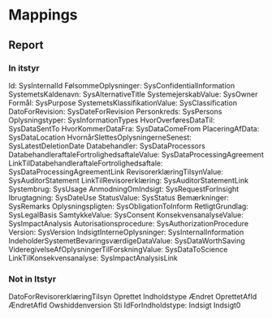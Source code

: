 # Mappings

## Report

### In itstyr
Id: SysInternalId
FølsommeOplysninger: SysConfidentialInformation
SystemetsKaldenavn: SysAlternativeTitle
SystemejerskabValue: SysOwner
Formål: SysPurpose
SystemetsKlassifikationValue: SysClassification
DatoForRevision: SysDateForRevision
Personkreds: SysPersons
Oplysningstyper: SysInformationTypes
HvorOverføresDataTil: SysDataSentTo
HvorKommerDataFra: SysDataComeFrom
PlaceringAfData: SysDataLocation
HvornårSlettesOplysningerneSenest: SysLatestDeletionDate
Databehandler: SysDataProcessors
DatabehandleraftaleFortrolighedsaftaleValue: SysDataProcessingAgreement
LinkTilDatabehandleraftaleFortrolighedsaftale: SysDataProcessingAgreementLink
RevisorerklæringTilsynValue: SysAuditorStatement
LinkTilRevisorerklæring: SysAuditorStatementLink
Systembrug: SysUsage
AnmodningOmIndsigt: SysRequestForInsight
Ibrugtagning: SysDateUse
StatusValue: SysStatus
Bemærkninger: SysRemarks
Oplysningspligten: SysObligationToInform
RetligtGrundlag: SysLegalBasis
SamtykkeValue: SysConsent
KonsekvensanalyseValue: SysImpactAnalysis
Autorisationsprocedure: SysAuthorizationProcedure
Version: SysVersion
IndsigtInterneOplysninger: SysInternalInformation
IndeholderSystemetBevaringsværdigeDataValue: SysDataWorthSaving
VideregivelseAfOplysningerTilForskningValue: SysDataToScience
LinkTilKonsekvensanalyse: SysImpactAnalysisLink

### Not in Itstyr
DatoForRevisorerklæringTilsyn
Oprettet
Indholdstype
Ændret
OprettetAfId
ÆndretAfId
Owshiddenversion
Sti
IdForIndholdstype:
Indsigt
Indsigt0
